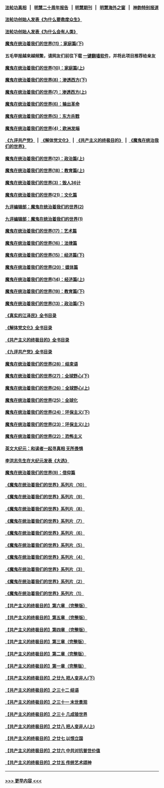 #### [法轮功真相](https://github.com/gfw-breaker/truth/blob/master/README.md?t=0) &nbsp;&nbsp;|&nbsp;&nbsp; [明慧二十周年报告](https://github.com/gfw-breaker/mh-reports/blob/master/README.md?t=0) &nbsp;&nbsp;|&nbsp;&nbsp;[明慧期刊](https://github.com/gfw-breaker/mh-qikan) &nbsp;&nbsp;|&nbsp;&nbsp; [明慧海外之窗](https://github.com/gfw-breaker/mh-news/blob/master/README.md?t=0) &nbsp;&nbsp;|&nbsp;&nbsp; [神韵特别报道](https://github.com/gfw-breaker/mh-news/blob/master/shenyun.md?t=0)
#### [法轮功创始人发表《为什么要救度众生》](../pages/nsc422/n13975246.md?t=05311843) 
#### [法轮功创始人发表《为什么会有人类》](../pages/nsc422/n13912117.md?t=05311843) 
#### [魔鬼在统治着我们的世界(11)：家庭篇(下)](../pages/nsc422/n10440961.md?t=05311843) 
#### 五毛举报越来越频繁，请网友们前往下载 [一键翻墙软件](https://github.com/gfw-breaker/ssr-accounts)，并将此项目推荐给亲友
#### [魔鬼在统治着我们的世界(10)：家庭篇(上)](../pages/nsc422/n10435448.md?t=05311843) 
#### [魔鬼在统治着我们的世界(8)：渗透西方(下)](../pages/nsc422/n10429603.md?t=05311843) 
#### [魔鬼在统治着我们的世界(7)：渗透西方(上)](../pages/nsc422/n10426013.md?t=05311843) 
#### [魔鬼在统治着我们的世界(6)：输出革命](../pages/nsc422/n10421536.md?t=05311843) 
#### [魔鬼在统治着我们的世界(5)：东方杀戮](../pages/nsc422/n10417707.md?t=05311843) 
#### [魔鬼在统治着我们的世界(4)：欧洲发端](../pages/nsc422/n10414890.md?t=05311843) 
#### [《九评共产党》](https://github.com/begood0513/9ping.md/blob/master/README.md) &nbsp;|&nbsp; [《解体党文化》](../../../../jtdwh.md/blob/master/README.md)  &nbsp;|&nbsp; [《共产主义的终极目的》](../../../../gczydzjmd.md/blob/master/README.md) &nbsp;|&nbsp; [《魔鬼在统治我们的世界》](../../../../mgztzwmdsj.md/blob/master/README.md) 
#### [魔鬼在统治着我们的世界(12)：政治篇(上)](../pages/nsc422/n10444576.md?t=05311843) 
#### [魔鬼在统治着我们的世界(18)：教育篇(上)](../pages/nsc422/n10526970.md?t=05311843) 
#### [魔鬼在统治着我们的世界(3)：毁人36计](../pages/nsc422/n10411583.md?t=05311843) 
#### [魔鬼在统治着我们的世界(21)：文化篇](../pages/nsc422/n10597706.md?t=05311843) 
#### [九评编辑部：魔鬼在统治着我们的世界(2)](../pages/nsc422/n10410036.md?t=05311843) 
#### [九评编辑部：魔鬼在统治着我们的世界(1)](../pages/nsc422/n10406825.md?t=05311843) 
#### [魔鬼在统治着我们的世界(17)：艺术篇](../pages/nsc422/n10499093.md?t=05311843) 
#### [魔鬼在统治着我们的世界(16)：法律篇](../pages/nsc422/n10485969.md?t=05311843) 
#### [魔鬼在统治着我们的世界(15)：经济篇(下)](../pages/nsc422/n10469975.md?t=05311843) 
#### [魔鬼在统治着我们的世界(20)：媒体篇](../pages/nsc422/n10586579.md?t=05311843) 
#### [魔鬼在统治着我们的世界(14)：经济篇(上)](../pages/nsc422/n10457370.md?t=05311843) 
#### [魔鬼在统治着我们的世界(19)：教育篇(下)](../pages/nsc422/n10564808.md?t=05311843) 
#### [魔鬼在统治着我们的世界(13)：政治篇(下)](../pages/nsc422/n10448270.md?t=05311843) 
#### [《真实的江泽民》全书目录](../pages/nsc422/n13721399.md?t=05311843) 
#### [《解体党文化》全书目录](../pages/nsc422/n13721157.md?t=05311843) 
#### [《共产主义的终极目的》全书目录](../pages/nsc422/n13721048.md?t=05311843) 
#### [《九评共产党》全书目录](../pages/nsc422/n13708085.md?t=05311843) 
#### [魔鬼在统治着我们的世界(28)：结束语](../pages/nsc422/n10936246.md?t=05311843) 
#### [魔鬼在统治着我们的世界(27)：全球野心(下)](../pages/nsc422/n10928319.md?t=05311843) 
#### [魔鬼在统治着我们的世界(26)：全球野心(上)](../pages/nsc422/n10900318.md?t=05311843) 
#### [魔鬼在统治着我们的世界(25)：全球化](../pages/nsc422/n10788205.md?t=05311843) 
#### [魔鬼在统治着我们的世界(24)：环保主义(下)](../pages/nsc422/n10695307.md?t=05311843) 
#### [魔鬼在统治着我们的世界(23)：环保主义(上)](../pages/nsc422/n10688613.md?t=05311843) 
#### [魔鬼在统治着我们的世界(22)：恐怖主义](../pages/nsc422/n10614727.md?t=05311843) 
#### [英文大纪元：和读者一起寻真相 无所畏惧](../pages/nsc422/n12542027.md?t=05311843) 
#### [李洪志先生在大纪元发表《大选》](../pages/nsc422/n12534746.md?t=05311843) 
#### [魔鬼在统治着我们的世界(9)：信仰篇](../pages/nsc422/n10432159.md?t=05311843) 
#### [《魔鬼在统治着我们的世界》系列片（10）](../pages/nsc422/n12292670.md?t=05311843) 
#### [《魔鬼在统治着我们的世界》系列片（9）](../pages/nsc422/n12290859.md?t=05311843) 
#### [《魔鬼在统治着我们的世界》系列片（8）](../pages/nsc422/n12287445.md?t=05311843) 
#### [《魔鬼在统治着我们的世界》系列片（7）](../pages/nsc422/n12283425.md?t=05311843) 
#### [《魔鬼在统治着我们的世界》系列片（6）](../pages/nsc422/n12282314.md?t=05311843) 
#### [《魔鬼在统治着我们的世界》系列片（5）](../pages/nsc422/n12281419.md?t=05311843) 
#### [《魔鬼在统治着我们的世界》系列片（4）](../pages/nsc422/n12274024.md?t=05311843) 
#### [《魔鬼在统治着我们的世界》系列片（3）](../pages/nsc422/n12271322.md?t=05311843) 
#### [《魔鬼在统治着我们的世界》系列片（2）](../pages/nsc422/n12269049.md?t=05311843) 
#### [《魔鬼在统治着我们的世界》系列片（1）](../pages/nsc422/n12267575.md?t=05311843) 
#### [【共产主义的终极目的】第六章 （完整版）](../pages/nsc422/n11428913.md?t=05311843) 
#### [【共产主义的终极目的】第五章 （完整版）](../pages/nsc422/n11428912.md?t=05311843) 
#### [【共产主义的终极目的】第四章 （完整版）](../pages/nsc422/n11428907.md?t=05311843) 
#### [【共产主义的终极目的】第三章（完整版）](../pages/nsc422/n11428848.md?t=05311843) 
#### [【共产主义的终极目的】第二章（完整版）](../pages/nsc422/n11428831.md?t=05311843) 
#### [【共产主义的终极目的】第一章（完整版）](../pages/nsc422/n11417651.md?t=05311843) 
#### [【共产主义的终极目的】之廿九 把人变非人(下)](../pages/nsc422/n11344140.md?t=05311843) 
#### [【共产主义的终极目的】之三十二 结语](../pages/nsc422/n11360535.md?t=05311843) 
#### [【共产主义的终极目的】之三十一 末世景观](../pages/nsc422/n11351129.md?t=05311843) 
#### [【共产主义的终极目的】之三十 几成狼世界](../pages/nsc422/n11348280.md?t=05311843) 
#### [【共产主义的终极目的】之廿八 把人变非人(上)](../pages/nsc422/n11340492.md?t=05311843) 
#### [【共产主义的终极目的】之廿七 以恨立国](../pages/nsc422/n11336944.md?t=05311843) 
#### [【共产主义的终极目的】之廿六 中共对抗普世价值](../pages/nsc422/n11324785.md?t=05311843) 
#### [【共产主义的终极目的】之廿五 传统艺术颂神](../pages/nsc422/n11296396.md?t=05311843) 

----
#### [ >>> 更早内容 <<< ](../indexes/nsc422-earlier.md)
